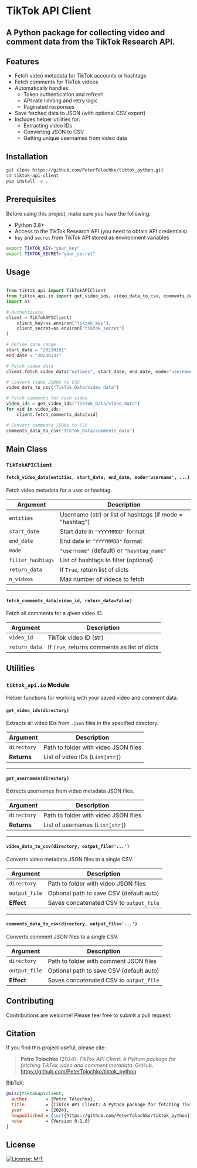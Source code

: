 # TikTok API Client

A Python package for collecting video and comment data from the **TikTok Research API**.  
---

## Features

- Fetch video metadata for TikTok accounts or hashtags
- Fetch comments for TikTok videos
- Automatically handles:
  - Token authentication and refresh
  - API rate limiting and retry logic
  - Paginated responses
- Save fetched data to JSON (with optional CSV export)
- Includes helper utilities for:
  - Extracting video IDs
  - Converting JSON to CSV
  - Getting unique usernames from video data


## Installation

```bash
git clone https://github.com/PeterTolochko/tiktok_python.git
cd tiktok-api-client
pip install -e .
```



## Prerequisites

Before using this project, make sure you have the following:

- Python 3.8+
- Access to the TikTok Research API (you need to obtain API credentials)
- `key` and `secret` from TikTok API stored as environment variables

```bash
export TIKTOK_KEY="your_key"
export TIKTOK_SECRET="your_secret"
```

## Usage


```python

from tiktok_api import TikTokAPIClient
from tiktok_api.io import get_video_ids, video_data_to_csv, comments_data_to_csv
import os

# Authenticate
client = TikTokAPIClient(
    client_key=os.environ["tiktok_key"],
    client_secret=os.environ["tiktok_secret"]
)

# Define date range
start_date = "20230101"
end_date = "20230131"

# Fetch video data
client.fetch_video_data("nytimes", start_date, end_date, mode="username")

# Convert video JSONs to CSV
video_data_to_csv("TikTok_Data/video_data")

# Fetch comments for each video
video_ids = get_video_ids("TikTok_Data/video_data")
for vid in video_ids:
    client.fetch_comments_data(vid)

# Convert comments JSONs to CSV
comments_data_to_csv("TikTok_Data/comments_data")

```



## Main Class

### `TikTokAPIClient`

#### `fetch_video_data(entities, start_date, end_date, mode='username', ...)`

Fetch video metadata for a user or hashtag.

| Argument         | Description                                               |
|------------------|-----------------------------------------------------------|
| `entities`       | Username (str) or list of hashtags (if mode = "hashtag")  |
| `start_date`     | Start date in `"YYYYMMDD"` format                         |
| `end_date`       | End date in `"YYYYMMDD"` format                           |
| `mode`           | `"username"` (default) or `"hashtag_name"`                |
| `filter_hashtags`| List of hashtags to filter (optional)                     |
| `return_data`    | If `True`, return list of dicts                           |
| `n_videos`       | Max number of videos to fetch                             |

---

#### `fetch_comments_data(video_id, return_data=False)`

Fetch all comments for a given video ID.

| Argument       | Description                                  |
|----------------|----------------------------------------------|
| `video_id`     | TikTok video ID (str)                        |
| `return_data`  | If `True`, returns comments as list of dicts |


## Utilities

### `tiktok_api.io` Module

Helper functions for working with your saved video and comment data.

#### `get_video_ids(directory)`

Extracts all video IDs from `.json` files in the specified directory.

| Argument     | Description                                  |
|--------------|----------------------------------------------|
| `directory`  | Path to folder with video JSON files         |
| **Returns**  | List of video IDs (`List[str]`)              |

---

#### `get_usernames(directory)`

Extracts usernames from video metadata JSON files.

| Argument     | Description                                   |
|--------------|-----------------------------------------------|
| `directory`  | Path to folder with video JSON files          |
| **Returns**  | List of usernames (`List[str]`)               |

---

#### `video_data_to_csv(directory, output_file='...')`

Converts video metadata JSON files to a single CSV.

| Argument       | Description                                 |
|----------------|---------------------------------------------|
| `directory`     | Path to folder with video JSON files       |
| `output_file`   | Optional path to save CSV (default auto)   |
| **Effect**      | Saves concatenated CSV to `output_file`    |

---

#### `comments_data_to_csv(directory, output_file='...')`

Converts comment JSON files to a single CSV.

| Argument       | Description                                 |
|----------------|---------------------------------------------|
| `directory`     | Path to folder with comment JSON files     |
| `output_file`   | Optional path to save CSV (default auto)   |
| **Effect**      | Saves concatenated CSV to `output_file`    |




## Contributing

Contributions are welcome! Please feel free to submit a pull request.


## Citation

If you find this project useful, please cite:

> **Petro Tolochko** (2024). *TikTok API Client: A Python package for fetching TikTok video and comment metadata*. GitHub. https://github.com/PeterTolochko/tiktok_python

BibTeX:
```bibtex
@misc{tiktokapiclient,
  author       = {Petro Tolochko},
  title        = {TikTok API Client: A Python package for fetching TikTok video and comment metadata},
  year         = {2024},
  howpublished = {\url{https://github.com/PeterTolochko/tiktok_python}},
  note         = {Version 0.1.0}
}
```


## License

[![License: MIT](https://img.shields.io/badge/License-MIT-yellow.svg)](LICENSE)
